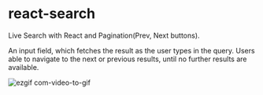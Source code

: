 # react-search
Live Search with React and Pagination(Prev, Next buttons).
 
An input field, which fetches the result as the user types in the query. Users able to navigate to the next or previous results, until no further results are available.

![ezgif com-video-to-gif](https://user-images.githubusercontent.com/26104823/70179152-8bdda980-16ab-11ea-8de9-2f0c98d5c2a1.gif)
